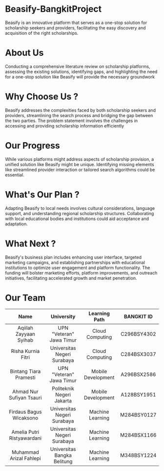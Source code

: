 # Beasify-BangkitProject
Beasify is an innovative platform that serves as a one-stop solution for scholarship seekers and providers, facilitating the easy discovery and acquisition of the right scholarships.

# About Us
Conducting a comprehensive literature review on scholarship platforms, assessing the existing solutions, identifying gaps, and highlighting the need for a one-stop solution like Beasify will provide the necessary groundwork

# Why Choose Us ?
Beasify addresses the complexities faced by both scholarship seekers and providers, streamlining the search process and bridging the gap between the two parties. The problem statement involves the challenges in accessing and providing scholarship information efficiently

# Our Progress
While various platforms might address aspects of scholarship provision, a unified solution like Beasify might be unique. Identifying missing elements like streamlined provider interaction or tailored search algorithms could be essential.

# What's Our Plan ?
Adapting Beasify to local needs involves cultural considerations, language support, and understanding regional scholarship structures. Collaborating with local educational bodies and institutions could aid acceptance and adaptation.

# What Next ?
Beasify's business plan includes enhancing user interface, targeted marketing campaigns, and establishing partnerships with educational institutions to optimize user engagement and platform functionality. The funding will bolster marketing efforts, platform improvements, and outreach initiatives, facilitating accelerated growth and market penetration.

# Our Team

| Name  | University | Learning Path | BANGKIT ID | 
|:------------:|:-------------:|:---------------:|:--------------:|
| Aqiilah Zayyaan Syihab | UPN "Veteran" Jawa Timur | Cloud Computing | C296BSY4302 |
| Risha Kurnia Fitri | Universitas Negeri Surabaya | Cloud Computing | C284BSX3037 |
| Bintang Tiara Pramesti | UPN "Veteran" Jawa Timur | Mobile Development | A296BSX2586 |
| Ahmad Nur Sufiyan Tsauri  | Politeknik Negeri Jakarta | Mobile Development | A128BSY1951 |
| Firdaus Bagus Wicaksono | Universitas Negeri Surabaya | Machine Learning | M284BSY0127 |
| Amelia Putri Ristyawardani | Universitas Negeri Surabaya | Machine Learning | M284BSX1166 |
| Muhammad Arizal Fahlepi | Universitas Bangka Belitung | Machine Learning | M348BSY1224 |
